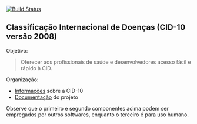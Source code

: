 [![Build Status](https://travis-ci.com/kyriosdata/cid10.svg?branch=master)](https://travis-ci.com/kyriosdata/cid10)

## Classificação Internacional de Doenças (CID-10 versão 2008)

Objetivo:

> Oferecer aos profissionais de saúde e desenvolvedores acesso fácil e rápido à CID. 

Organização:

- [Informações](./documentacao/CID.md) sobre a CID-10
- [Documentação](documentacao/requisitos.md) do projeto

Observe que o primeiro e segundo componentes acima podem ser empregados por outros softwares, enquanto o terceiro é para uso humano.
